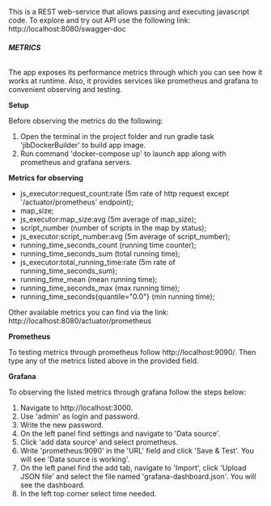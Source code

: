 This is a REST web-service that allows passing and executing javascript code. 
To explore and try out API use the following link:
http://localhost:8080/swagger-doc

###### **METRICS** 

The app exposes its performance metrics through which you can see how it works at runtime.
Also, it provides services like prometheus and grafana to convenient observing and testing. 

**Setup**

Before observing the metrics do the following:

1. Open the terminal in the project folder and run gradle task 'jibDockerBuilder' to build app image.
2. Run command 'docker-compose up' to launch app along with prometheus and grafana servers.

**Metrics for observing**

* js_executor:request_count:rate (5m rate of http request except '/actuator/prometheus' endpoint);
* map_size;
* js_executor:map_size:avg (5m average of map_size);
* script_number (number of scripts in the map by status);
* js_executor:script_number:avg (5m average of script_number);
* running_time_seconds_count (running time counter);
* running_time_seconds_sum (total running time);
* js_executor:total_running_time:rate (5m rate of running_time_seconds_sum);
* running_time_mean (mean running time);
* running_time_seconds_max (max running time);
* running_time_seconds{quantile="0.0"} (min running time);

Other available metrics you can find via the link: http://localhost:8080/actuator/prometheus

**Prometheus**

To testing metrics through prometheus follow http://localhost:9090/.
Then type any of the metrics listed above in the provided field.

**Grafana**

To observing the listed metrics through grafana follow the steps below:

1. Navigate to http://localhost:3000.
2. Use 'admin' as login and password.
3. Write the new password.
4. On the left panel find settings and navigate to 'Data source'.
5. Click 'add data source' and select prometheus.
6. Write 'prometheus:9090' in the 'URL' field  and click 'Save & Test'. You will see 'Data source is working'.
7. On the left panel find the add tab, navigate to 'Import', click 'Upload JSON file'
  and select the file named 'grafana-dashboard.json'. You will see the dashboard.
8. In the left top corner select time needed.



